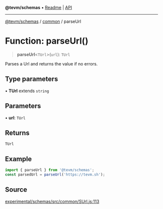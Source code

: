 **@tevm/schemas** • [Readme](../../README.md) \| [API](../../modules.md)

***

[@tevm/schemas](../../README.md) / [common](../README.md) / parseUrl

# Function: parseUrl()

> **parseUrl**\<`TUrl`\>(`url`): `TUrl`

Parses a Url and returns the value if no errors.

## Type parameters

• **TUrl** extends `string`

## Parameters

• **url**: `TUrl`

## Returns

`TUrl`

## Example

```javascript
import { parseUrl } from '@tevm/schemas';
const parsedUrl = parseUrl('https://tevm.sh');
```

## Source

[experimental/schemas/src/common/SUrl.js:113](https://github.com/evmts/tevm-monorepo/blob/main/experimental/schemas/src/common/SUrl.js#L113)
